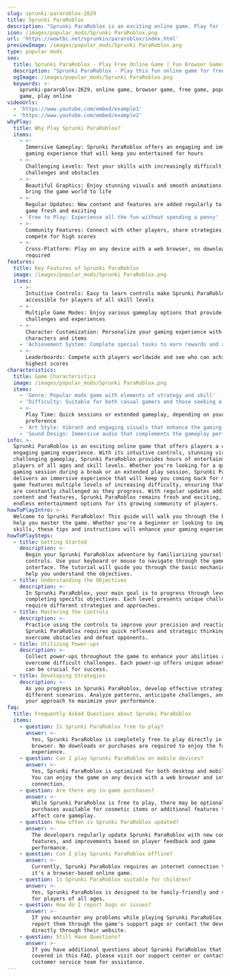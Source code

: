 ```yaml
---
slug: sprunki-pararoblox-2629
title: Sprunki ParaRoblox
description: "Sprunki ParaRoblox is an exciting online game. Play for free directly in your browser!"
icon: /images/popular_mods/Sprunki ParaRoblox.png
url: 'https://wowtbc.net/sprunkin/pararoblox/index.html'
previewImage: /images/popular_mods/Sprunki ParaRoblox.png
type: popular mods
seo:
  title: Sprunki ParaRoblox - Play Free Online Game | Fun Browser Games
  description: "Sprunki ParaRoblox - Play this fun online game for free in your browser. No download required!"
  ogImage: /images/popular_mods/Sprunki ParaRoblox.png
  keywords: >-
    sprunki-pararoblox-2629, online game, browser game, free game, popular mods
    game, play online
videoUrls:
  - 'https://www.youtube.com/embed/example1'
  - 'https://www.youtube.com/embed/example2'
whyPlay:
  title: Why Play Sprunki ParaRoblox?
  items:
    - >-
      Immersive Gameplay: Sprunki ParaRoblox offers an engaging and immersive
      gaming experience that will keep you entertained for hours
    - >-
      Challenging Levels: Test your skills with increasingly difficult
      challenges and obstacles
    - >-
      Beautiful Graphics: Enjoy stunning visuals and smooth animations that
      bring the game world to life
    - >-
      Regular Updates: New content and features are added regularly to keep the
      game fresh and exciting
    - 'Free to Play: Experience all the fun without spending a penny'
    - >-
      Community Features: Connect with other players, share strategies, and
      compete for high scores
    - >-
      Cross-Platform: Play on any device with a web browser, no downloads
      required
features:
  title: Key Features of Sprunki ParaRoblox
  image: /images/popular_mods/Sprunki ParaRoblox.png
  items:
    - >-
      Intuitive Controls: Easy to learn controls make Sprunki ParaRoblox
      accessible for players of all skill levels
    - >-
      Multiple Game Modes: Enjoy various gameplay options that provide different
      challenges and experiences
    - >-
      Character Customization: Personalize your gaming experience with unique
      characters and items
    - 'Achievement System: Complete special tasks to earn rewards and recognition'
    - >-
      Leaderboards: Compete with players worldwide and see who can achieve the
      highest scores
characteristics:
  title: Game Characteristics
  image: /images/popular_mods/Sprunki ParaRoblox.png
  items:
    - 'Genre: Popular mods game with elements of strategy and skill'
    - 'Difficulty: Suitable for both casual gamers and those seeking a challenge'
    - >-
      Play Time: Quick sessions or extended gameplay, depending on your
      preference
    - 'Art Style: Vibrant and engaging visuals that enhance the gaming experience'
    - 'Sound Design: Immersive audio that complements the gameplay perfectly'
info: >-
  Sprunki ParaRoblox is an exciting online game that offers players a unique and
  engaging gaming experience. With its intuitive controls, stunning visuals, and
  challenging gameplay, Sprunki ParaRoblox provides hours of entertainment for
  players of all ages and skill levels. Whether you're looking for a quick
  gaming session during a break or an extended play session, Sprunki ParaRoblox
  delivers an immersive experience that will keep you coming back for more. The
  game features multiple levels of increasing difficulty, ensuring that players
  are constantly challenged as they progress. With regular updates adding new
  content and features, Sprunki ParaRoblox remains fresh and exciting, providing
  endless entertainment options for its growing community of players.
howToPlayIntro: >-
  Welcome to Sprunki ParaRoblox! This guide will walk you through the basics and
  help you master the game. Whether you're a beginner or looking to improve your
  skills, these tips and instructions will enhance your gaming experience.
howToPlaySteps:
  - title: Getting Started
    description: >-
      Begin your Sprunki ParaRoblox adventure by familiarizing yourself with the
      controls. Use your keyboard or mouse to navigate through the game
      interface. The tutorial will guide you through the basic mechanics and
      help you understand the objectives.
  - title: Understanding the Objectives
    description: >-
      In Sprunki ParaRoblox, your main goal is to progress through levels by
      completing specific objectives. Each level presents unique challenges that
      require different strategies and approaches.
  - title: Mastering the Controls
    description: >-
      Practice using the controls to improve your precision and reaction time.
      Sprunki ParaRoblox requires quick reflexes and strategic thinking to
      overcome obstacles and defeat opponents.
  - title: Utilizing Power-ups
    description: >-
      Collect power-ups throughout the game to enhance your abilities and
      overcome difficult challenges. Each power-up offers unique advantages that
      can be crucial for success.
  - title: Developing Strategies
    description: >-
      As you progress in Sprunki ParaRoblox, develop effective strategies for
      different scenarios. Analyze patterns, anticipate challenges, and adapt
      your approach to maximize your performance.
faq:
  title: Frequently Asked Questions about Sprunki ParaRoblox
  items:
    - question: Is Sprunki ParaRoblox free to play?
      answer: >-
        Yes, Sprunki ParaRoblox is completely free to play directly in your web
        browser. No downloads or purchases are required to enjoy the full game
        experience.
    - question: Can I play Sprunki ParaRoblox on mobile devices?
      answer: >-
        Yes, Sprunki ParaRoblox is optimized for both desktop and mobile play.
        You can enjoy the game on any device with a web browser and internet
        connection.
    - question: Are there any in-game purchases?
      answer: >-
        While Sprunki ParaRoblox is free to play, there may be optional in-game
        purchases available for cosmetic items or additional features that don't
        affect core gameplay.
    - question: How often is Sprunki ParaRoblox updated?
      answer: >-
        The developers regularly update Sprunki ParaRoblox with new content,
        features, and improvements based on player feedback and game
        performance.
    - question: Can I play Sprunki ParaRoblox offline?
      answer: >-
        Currently, Sprunki ParaRoblox requires an internet connection to play as
        it's a browser-based online game.
    - question: Is Sprunki ParaRoblox suitable for children?
      answer: >-
        Yes, Sprunki ParaRoblox is designed to be family-friendly and suitable
        for players of all ages.
    - question: How do I report bugs or issues?
      answer: >-
        If you encounter any problems while playing Sprunki ParaRoblox, you can
        report them through the game's support page or contact the developers
        directly through their website.
    - question: Still Have Questions?
      answer: >-
        If you have additional questions about Sprunki ParaRoblox that aren't
        covered in this FAQ, please visit our support center or contact our
        customer service team for assistance.
---
```


